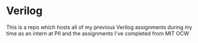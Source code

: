 # Verilog
This is a repo which hosts all of my previous Verilog assignments during my time as an intern at PII and the assignments I've completed from MIT OCW
